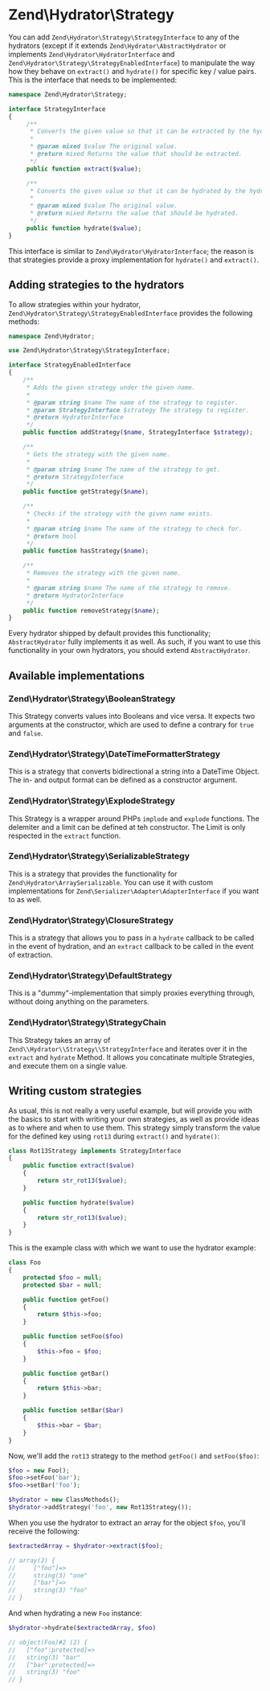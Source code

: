 # Zend\\Hydrator\\Strategy

You can add `Zend\Hydrator\Strategy\StrategyInterface` to any of the hydrators
(except if it extends `Zend\Hydrator\AbstractHydrator` or implements
`Zend\Hydrator\HydratorInterface` and `Zend\Hydrator\Strategy\StrategyEnabledInterface`)
to manipulate the way how they behave on `extract()` and `hydrate()` for
specific key / value pairs. This is the interface that needs to be implemented:

```php
namespace Zend\Hydrator\Strategy;

interface StrategyInterface
{
     /**
      * Converts the given value so that it can be extracted by the hydrator.
      *
      * @param mixed $value The original value.
      * @return mixed Returns the value that should be extracted.
      */
     public function extract($value);

     /**
      * Converts the given value so that it can be hydrated by the hydrator.
      *
      * @param mixed $value The original value.
      * @return mixed Returns the value that should be hydrated.
      */
     public function hydrate($value);
}
```

This interface is similar to `Zend\Hydrator\HydratorInterface`; the reason
is that strategies provide a proxy implementation for `hydrate()` and `extract()`.

## Adding strategies to the hydrators

To allow strategies within your hydrator, `Zend\Hydrator\Strategy\StrategyEnabledInterface`
provides the following methods:

```php
namespace Zend\Hydrator;

use Zend\Hydrator\Strategy\StrategyInterface;

interface StrategyEnabledInterface
{
    /**
     * Adds the given strategy under the given name.
     *
     * @param string $name The name of the strategy to register.
     * @param StrategyInterface $strategy The strategy to register.
     * @return HydratorInterface
     */
    public function addStrategy($name, StrategyInterface $strategy);

    /**
     * Gets the strategy with the given name.
     *
     * @param string $name The name of the strategy to get.
     * @return StrategyInterface
     */
    public function getStrategy($name);

    /**
     * Checks if the strategy with the given name exists.
     *
     * @param string $name The name of the strategy to check for.
     * @return bool
     */
    public function hasStrategy($name);

    /**
     * Removes the strategy with the given name.
     *
     * @param string $name The name of the strategy to remove.
     * @return HydratorInterface
     */
    public function removeStrategy($name);
}
```

Every hydrator shipped by default provides this functionality;
`AbstractHydrator` fully implements it as well. As such, if you want to use this
functionality in your own hydrators, you should extend `AbstractHydrator`.

## Available implementations

### Zend\\Hydrator\\Strategy\\BooleanStrategy

This Strategy converts values into Booleans and vice versa. It expects two arguments at the constructor, which are used to define a contrary for `true` and `false`.

### Zend\\Hydrator\\Strategy\\DateTimeFormatterStrategy 

This is a strategy that converts bidirectional a string into a DateTime Object. 
The in- and output format can be defined as a constructor argument.

### Zend\\Hydrator\\Strategy\\ExplodeStrategy 

This Strategy is a wrapper around PHPs `implode` and `explode` functions. The delemiter 
and a limit can be defined at teh constructor. The Limit is only respected in the `extract`
function.

### Zend\\Hydrator\\Strategy\\SerializableStrategy

This is a strategy that provides the functionality for
`Zend\Hydrator\ArraySerializable`.  You can use it with custom implementations
for `Zend\Serializer\Adapter\AdapterInterface` if you want to as well.

### Zend\\Hydrator\\Strategy\\ClosureStrategy

This is a strategy that allows you to pass in a `hydrate` callback to be called
in the event of hydration, and an `extract` callback to be called in the event
of extraction.

### Zend\\Hydrator\\Strategy\\DefaultStrategy

This is a "dummy"-implementation that simply proxies everything through, without
doing anything on the parameters.

### Zend\\Hydrator\\Strategy\\StrategyChain

This Strategy takes an array of `Zend\\Hydrator\\Strategy\\StrategyInterface` and iterates 
over it in the `extract` and `hydrate` Method. It allows you concatinate multiple Strategies,
and execute them on a single value.

## Writing custom strategies

As usual, this is not really a very useful example, but will provide you with
the basics to start with writing your own strategies, as well as provide ideas
as to where and when to use them. This strategy simply transform the value for
the defined key using `rot13` during `extract()` and `hydrate()`:

```php
class Rot13Strategy implements StrategyInterface
{
    public function extract($value)
    {
        return str_rot13($value);
    }

    public function hydrate($value)
    {
        return str_rot13($value);
    }
}
```

This is the example class with which we want to use the hydrator example:

```php
class Foo
{
    protected $foo = null;
    protected $bar = null;

    public function getFoo()
    {
        return $this->foo;
    }

    public function setFoo($foo)
    {
        $this->foo = $foo;
    }

    public function getBar()
    {
        return $this->bar;
    }

    public function setBar($bar)
    {
        $this->bar = $bar;
    }
}
```

Now, we'll add the `rot13` strategy to the method `getFoo()` and `setFoo($foo)`:

```php
$foo = new Foo();
$foo->setFoo('bar');
$foo->setBar('foo');

$hydrator = new ClassMethods();
$hydrator->addStrategy('foo', new Rot13Strategy());
```

When you use the hydrator to extract an array for the object `$foo`, you'll
receive the following:

```php
$extractedArray = $hydrator->extract($foo);

// array(2) {
//     ["foo"]=>
//     string(3) "one"
//     ["bar"]=>
//     string(3) "foo"
// }
```

And when hydrating a new `Foo` instance:

```php
$hydrator->hydrate($extractedArray, $foo)

// object(Foo)#2 (2) {
//   ["foo":protected]=>
//   string(3) "bar"
//   ["bar":protected]=>
//   string(3) "foo"
// }
```
